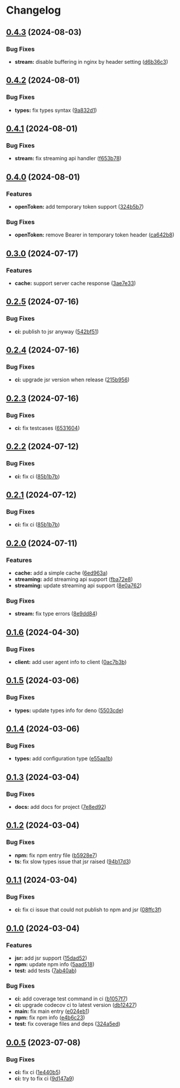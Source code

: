 # Changelog

## [0.4.3](https://github.com/PromptPal/node-sdk/compare/v0.4.2...v0.4.3) (2024-08-03)


### Bug Fixes

* **stream:** disable buffering in nginx by header setting ([d6b36c3](https://github.com/PromptPal/node-sdk/commit/d6b36c38af4d15fac96af85a84381b70599a9852))

## [0.4.2](https://github.com/PromptPal/node-sdk/compare/v0.4.1...v0.4.2) (2024-08-01)


### Bug Fixes

* **types:** fix types syntax ([9a832d1](https://github.com/PromptPal/node-sdk/commit/9a832d12588c88501317b72395b062065b82802a))

## [0.4.1](https://github.com/PromptPal/node-sdk/compare/v0.4.0...v0.4.1) (2024-08-01)


### Bug Fixes

* **stream:** fix streaming api handler ([f653b78](https://github.com/PromptPal/node-sdk/commit/f653b7842e348d246fa940859a77534d3df125c2))

## [0.4.0](https://github.com/PromptPal/node-sdk/compare/v0.3.0...v0.4.0) (2024-08-01)


### Features

* **openToken:** add temporary token support ([324b5b7](https://github.com/PromptPal/node-sdk/commit/324b5b795f386d060d57f5d13ebc2b97cf85b4e5))


### Bug Fixes

* **openToken:** remove Bearer in temporary token header ([ca642b8](https://github.com/PromptPal/node-sdk/commit/ca642b8cdfe2cf861ed6e67a6eb6d3bc1c17d287))

## [0.3.0](https://github.com/PromptPal/node-sdk/compare/v0.2.5...v0.3.0) (2024-07-17)


### Features

* **cache:** support server cache response ([3ae7e33](https://github.com/PromptPal/node-sdk/commit/3ae7e33508b7e71871d587d17bd75846bf6ec2e4))

## [0.2.5](https://github.com/PromptPal/node-sdk/compare/v0.2.4...v0.2.5) (2024-07-16)


### Bug Fixes

* **ci:** publish to jsr anyway ([542bf51](https://github.com/PromptPal/node-sdk/commit/542bf5163617b6dbf7d371d8102a67087e145e3b))

## [0.2.4](https://github.com/PromptPal/node-sdk/compare/v0.2.3...v0.2.4) (2024-07-16)


### Bug Fixes

* **ci:** upgrade jsr version when release ([215b956](https://github.com/PromptPal/node-sdk/commit/215b956366d0afa3c70908d664066db40514a8ed))

## [0.2.3](https://github.com/PromptPal/node-sdk/compare/v0.2.2...v0.2.3) (2024-07-16)


### Bug Fixes

* **ci:** fix testcases ([6531604](https://github.com/PromptPal/node-sdk/commit/6531604e635e9960eac22bcd1bc754db500de78c))

## [0.2.2](https://github.com/PromptPal/node-sdk/compare/v0.2.1...v0.2.2) (2024-07-12)


### Bug Fixes

* **ci:** fix ci ([85b1b7b](https://github.com/PromptPal/node-sdk/commit/85b1b7bd390a5ecb6cc99bf289d1f1db98251fff))

## [0.2.1](https://github.com/PromptPal/node-sdk/compare/v0.2.0...v0.2.1) (2024-07-12)


### Bug Fixes

* **ci:** fix ci ([85b1b7b](https://github.com/PromptPal/node-sdk/commit/85b1b7bd390a5ecb6cc99bf289d1f1db98251fff))

## [0.2.0](https://github.com/PromptPal/node-sdk/compare/v0.1.6...v0.2.0) (2024-07-11)


### Features

* **cache:** add a simple cache ([6ed963a](https://github.com/PromptPal/node-sdk/commit/6ed963a0d8dd8482e584392ca147851dbea561b4))
* **streaming:** add streaming api support ([fba72e8](https://github.com/PromptPal/node-sdk/commit/fba72e89128461416e807951603d3418fa56f084))
* **streaming:** update streaming api support ([8e0a762](https://github.com/PromptPal/node-sdk/commit/8e0a762fc27f6c1b19fe343ace5e4977dd5592da))


### Bug Fixes

* **stream:** fix type errors ([8e9dd84](https://github.com/PromptPal/node-sdk/commit/8e9dd84c6a1459cb139ddc4e8079b390f6dd23d5))

## [0.1.6](https://github.com/PromptPal/node-sdk/compare/v0.1.5...v0.1.6) (2024-04-30)


### Bug Fixes

* **client:** add user agent info to client ([0ac7b3b](https://github.com/PromptPal/node-sdk/commit/0ac7b3b37c8efb7319a644a443c26274dbe6744d))

## [0.1.5](https://github.com/PromptPal/node-sdk/compare/v0.1.4...v0.1.5) (2024-03-06)


### Bug Fixes

* **types:** update types info for deno ([5503cde](https://github.com/PromptPal/node-sdk/commit/5503cdefeed46df80a0da711d95c500fd6642ddf))

## [0.1.4](https://github.com/PromptPal/node-sdk/compare/v0.1.3...v0.1.4) (2024-03-06)


### Bug Fixes

* **types:** add configuration type ([e55aa1b](https://github.com/PromptPal/node-sdk/commit/e55aa1b1aa8a654fac21664445ce117d708ca8b8))

## [0.1.3](https://github.com/PromptPal/node-sdk/compare/v0.1.2...v0.1.3) (2024-03-04)


### Bug Fixes

* **docs:** add docs for project ([7e8ed92](https://github.com/PromptPal/node-sdk/commit/7e8ed92242d3478f0ebb1f1eec7003e5ea1a7cb5))

## [0.1.2](https://github.com/PromptPal/node-sdk/compare/v0.1.1...v0.1.2) (2024-03-04)


### Bug Fixes

* **npm:** fix npm entry file ([b5928e7](https://github.com/PromptPal/node-sdk/commit/b5928e7dbbd154f2cafc341a45f86b346b207f4e))
* **ts:** fix slow types issue that jsr raised ([94b17d3](https://github.com/PromptPal/node-sdk/commit/94b17d336c708f6263effbe6d877c148ce58a73c))

## [0.1.1](https://github.com/PromptPal/node-sdk/compare/v0.1.0...v0.1.1) (2024-03-04)


### Bug Fixes

* **ci:** fix ci issue that could not publish to npm and jsr ([08ffc3f](https://github.com/PromptPal/node-sdk/commit/08ffc3fe490f51ba9bd1359515099ae6bc116f6a))

## [0.1.0](https://github.com/PromptPal/node-sdk/compare/v0.0.5...v0.1.0) (2024-03-04)


### Features

* **jsr:** add jsr support ([15dad52](https://github.com/PromptPal/node-sdk/commit/15dad520c508a3bef5121807506ac39ff425591b))
* **npm:** update npm info ([5aad518](https://github.com/PromptPal/node-sdk/commit/5aad518d66e0e4be89af4ae66b8bb3b3c023484f))
* **test:** add tests ([7ab40ab](https://github.com/PromptPal/node-sdk/commit/7ab40abdec29589c1909bd9d76ed0d4652b6bc46))


### Bug Fixes

* **ci:** add coverage test command in ci ([b1057f7](https://github.com/PromptPal/node-sdk/commit/b1057f7061bea29911bf83bbca49295a54a6fede))
* **ci:** upgrade codecov ci to latest version ([db12427](https://github.com/PromptPal/node-sdk/commit/db124277b03c61db5af2c6ff1e6189a1a6bec44e))
* **main:** fix main entry ([e024eb1](https://github.com/PromptPal/node-sdk/commit/e024eb18409144af9964e5da62a40c3dbcdb650d))
* **npm:** fix npm info ([e4b6c23](https://github.com/PromptPal/node-sdk/commit/e4b6c23f2b67b9f21b4afb52455352141e75dbb7))
* **test:** fix coverage files and deps ([324a5ed](https://github.com/PromptPal/node-sdk/commit/324a5ed962c93f9f7c164d4b63da2c483eb7a59b))

## [0.0.5](https://github.com/PromptPal/node-sdk/compare/v0.0.4...v0.0.5) (2023-07-08)


### Bug Fixes

* **ci:** fix ci ([1e440b5](https://github.com/PromptPal/node-sdk/commit/1e440b5427c5904d1fad04b075380861303c3ae6))
* **ci:** try to fix ci ([9d147a9](https://github.com/PromptPal/node-sdk/commit/9d147a9cc63c77c91ee49b3656c757dd0c430784))
